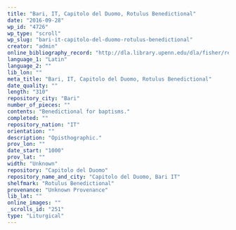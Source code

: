 ```yaml
---
title: "Bari, IT, Capitolo del Duomo, Rotulus Benedictional"
date: "2016-09-28"
wp_id: "4726"
wp_type: "scroll"
wp_slug: "bari-it-capitolo-del-duomo-rotulus-benedictional"
creator: "admin"
online_bibliography_record: "http://dla.library.upenn.edu/dla/fisher/record.html?id=FISHER_v059209&"
language_1: "Latin"
language_2: ""
lib_lon: ""
meta_title: "Bari, IT, Capitolo del Duomo, Rotulus Benedictional"
date_quality: ""
length: "310"
repository_city: "Bari"
number_of_pieces: ""
contents: "Benedictional for baptisms."
completed: ""
repository_nation: "IT"
orientation: ""
description: "Opisthographic."
prov_lon: ""
date_start: "1000"
prov_lat: ""
width: "Unknown"
repository: "Capitolo del Duomo"
repository_name_and_city: "Capitolo del Duomo, Bari IT"
shelfmark: "Rotulus Benedictional"
provenance: "Unknown Provenance"
lib_lat: ""
online_images: ""
_scrolls_id: "251"
type: "Liturgical"
---
```



